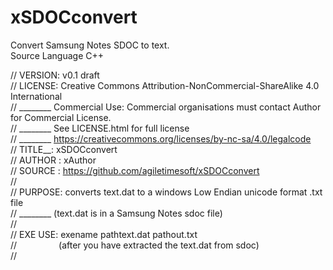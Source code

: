 # xSDOCconvert
Convert Samsung Notes SDOC to text.  
Source Language C++  
  
// VERSION: v0.1 draft  
// LICENSE: Creative Commons Attribution-NonCommercial-ShareAlike 4.0 International  
// ________ Commercial Use: Commercial organisations must contact Author for Commercial License.  
// ________ See LICENSE.html for full license  
// ________ https://creativecommons.org/licenses/by-nc-sa/4.0/legalcode  
// TITLE__: xSDOCconvert  
// AUTHOR : xAuthor  
// SOURCE : https://github.com/agiletimesoft/xSDOCconvert  
//  
// PURPOSE: converts text.dat to a windows Low Endian unicode format .txt file  
// ________ (text.dat is in a Samsung Notes sdoc file)  
//  
// EXE USE: exename pathtext.dat pathout.txt  
// &nbsp;&nbsp;&nbsp;&nbsp;&nbsp;&nbsp; &nbsp;&nbsp;&nbsp;&nbsp;&nbsp;&nbsp; &nbsp;&nbsp;(after you have extracted the text.dat from sdoc)  
//  
